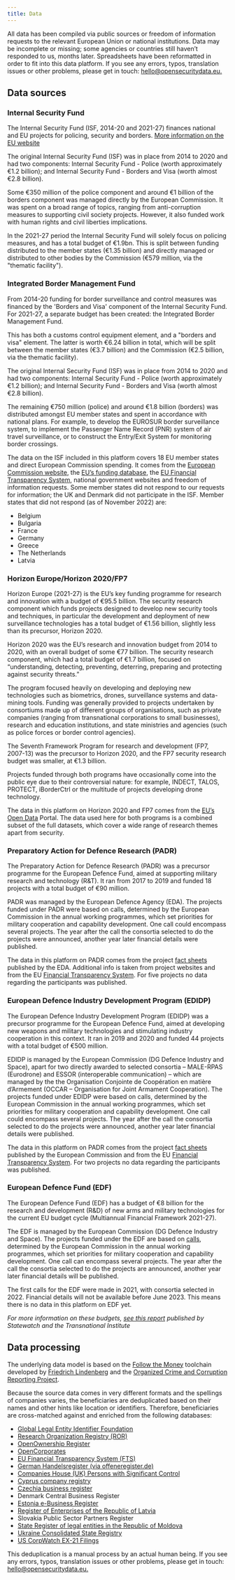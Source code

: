 ```yaml
---
title: Data
---
```


All data has been compiled via public sources or freedom of information
requests to the relevant European Union or national institutions. Data may be
incomplete or missing; some agencies or countries still haven’t responded to
us, months later. Spreadsheets have been reformatted in order to fit into this
data platform. If you see any errors, typos, translation issues or other
problems, please get in touch:
[hello@opensecuritydata.eu.](mailto:hello@opensecuritydata.eu)

## Data sources

### Internal Security Fund

The Internal Security Fund (ISF, 2014-20 and 2021-27) finances national and EU
projects for policing, security and borders.
[More information on the EU website](https://ec.europa.eu/info/funding-tenders/find-funding/eu-funding-programmes/internal-security-fund_en)

The original Internal Security Fund (ISF) was in place from 2014 to 2020 and
had two components: Internal Security Fund - Police (worth approximately €1.2
billion); and Internal Security Fund - Borders and Visa (worth almost €2.8
billion).

Some €350 million of the police component and around €1 billion of the borders
component was managed directly by the European Commission. It was spent on a
broad range of topics, ranging from anti-corruption measures to supporting
civil society projects. However, it also funded work with human rights and
civil liberties implications.

In the 2021-27 period the Internal Security Fund will solely focus on policing
measures, and has a total budget of €1.9bn. This is split between funding
distributed to the member states (€1.35 billion) and directly managed or
distributed to other bodies by the Commission (€579 million, via the "thematic
facility").

### Integrated Border Management Fund

From 2014-20 funding for border surveillance and control measures was financed
by the 'Borders and Visa' component of the Internal Security Fund. For 2021-27,
a separate budget has been created: the Integrated Border Management Fund.

This has both a customs control equipment element, and a "borders and visa"
element. The latter is worth €6.24 billion in total, which will be split
between the member states (€3.7 billion) and the Commission (€2.5 billion, via
the thematic facility).

The original Internal Security Fund (ISF) was in place from 2014 to 2020 and
had two components: Internal Security Fund - Police (worth approximately €1.2
billion); and Internal Security Fund - Borders and Visa (worth almost €2.8
billion).

The remaining €750 million (police) and around €1.8 billion (borders) was
distributed amongst EU member states and spent in accordance with national
plans. For example, to develop the EUROSUR border surveillance system, to
implement the Passenger Name Record (PNR) system of air travel surveillance, or
to construct the Entry/Exit System for monitoring border crossings.

The data on the ISF included in this platform covers 18 EU member states and direct European Commission spending.
It comes from the
[European Commission website](https://ec.europa.eu/home-affairs/financing/fundings/overview_en),
the [EU’s funding database](https://ec.europa.eu/info/funding-tenders/opportunities/portal/screen/opportunities/projects-results),
the [EU Financial Transparency System](https://ec.europa.eu/budget/fts/index_en.htm),
national government websites and freedom of information requests. Some member
states did not respond to our requests for information; the UK and Denmark did
not participate in the ISF. Member states that did not respond (as of November 2022) are:

- Belgium
- Bulgaria
- France
- Germany
- Greece
- The Netherlands
- Latvia

### Horizon Europe/Horizon 2020/FP7

Horizon Europe (2021-27) is the EU’s key funding programme for research and
innovation with a budget of €95.5 billion. The security research component
which funds projects designed to develop new security tools and techniques, in
particular the development and deployment of new surveillance technologies has
a total budget of €1.56 billion, slightly less than its precursor, Horizon
2020.


Horizon 2020 was the EU’s research and innovation budget from 2014 to 2020,
with an overall budget of some €77 billion. The security research component,
which had a total budget of €1.7 billion, focused on “understanding, detecting,
preventing, deterring, preparing and protecting against security threats.”

The program focused heavily on developing and deploying new technologies such
as biometrics, drones, surveillance systems and data-mining tools. Funding was
generally provided to projects undertaken by consortiums made up of different
groups of organisations, such as private companies (ranging from transnational
corporations to small businesses), research and education institutions, and
state ministries and agencies (such as police forces or border control
agencies).

The Seventh Framework Program for research and development (FP7, 2007-13) was
the precursor to Horizon 2020, and the FP7 security research budget was
smaller, at €1.3 billion.

Projects funded through both programs have occasionally come into the public
eye due to their controversial nature: for example, INDECT, TALOS, PROTECT,
iBorderCtrl or the multitude of projects developing drone technology.

The data in this platform on Horizon 2020 and FP7 comes from the
[EU’s Open Data](https://data.europa.eu/euodp/en/data/) Portal. The data used
here for both programs is a combined subset of the full datasets, which cover
a wide range of research themes apart from security.

### Preparatory Action for Defence Research (PADR)

The Preparatory Action for Defence Research (PADR) was a precursor programme
for the European Defence Fund, aimed at supporting military research and
technology (R&T). It ran from 2017 to 2019 and funded 18 projects with a total
budget of €90 million.

PADR was managed by the European Defence Agency (EDA). The projects funded
under PADR were based on calls, determined by the European Commission in the
annual working programmes, which set priorities for military cooperation and
capability development. One call could encompass several projects. The year
after the call the consortia selected to do the projects were announced,
another year later financial details were published.

The data in this platform on PADR comes from the project
[fact sheets](https://defence-industry-space.ec.europa.eu/eu-defence-industry/preparatory-action-defence-research-padr_en)
published by the EDA. Additional info is taken from project websites and from
the EU [Financial Transparency System](https://ec.europa.eu/budget/fts/index_en.htm).
For five projects no data regarding the participants was published.

### European Defence Industry Development Program (EDIDP)

The European Defence Industry Development Program (EDIDP) was a precursor
programme for the European Defence Fund, aimed at developing new weapons and
military technologies and stimulating industry cooperation in this context. It
ran in 2019 and 2020 and funded 44 projects with a total budget of €500
million.

EDIDP is managed by the European Commission (DG Defence Industry and Space),
apart for two directly awarded to selected consortia – MALE-RPAS (Eurodrone)
and ESSOR (interoperable communication) – which are managed by the the
Organisation Conjointe de Coopération en matière d’Armement (OCCAR –
Organisation for Joint Armament Cooperation). The projects funded under EDIDP
were based on calls, determined by the European Commission in the annual
working programmes, which set priorities for military cooperation and
capability development. One call could encompass several projects. The year
after the call the consortia selected to do the projects were announced,
another year later financial details were published.

The data in this platform on PADR comes from the project [fact
sheets](https://defence-industry-space.ec.europa.eu/eu-defence-industry/european-defence-industrial-development-programme-edidp_en)
published by the European Commission and from the EU
[Financial Transparency System](https://ec.europa.eu/budget/fts/index_en.htm).
For two projects no data regarding the participants was published.

### European Defence Fund (EDF)

The European Defence Fund (EDF) has a budget of €8 billion for the research and
development (R&D) of new arms and military technologies for the current EU
budget cycle (Multiannual Financial Framework 2021-27).

The EDF is managed by the European Commission (DG Defence Industry and Space).
The projects funded under the EDF are based on
[calls](https://ec.europa.eu/info/funding-tenders/opportunities/portal/screen/programmes/edf),
determined by the European Commission in the annual working programmes, which
set priorities for military cooperation and capability development. One call
can encompass several projects. The year after the call the consortia selected
to do the projects are announced, another year later financial details will be
published.

The first calls for the EDF were made in 2021, with consortia selected in 2022.
Financial details will not be available before June 2023. This means there is
no data in this platform on EDF yet.

_For more information on these budgets, [see this report](https://eubudgets.tni.org/)
published by Statewatch and the Transnational Institute_

## Data processing

The underlying data model is based on the [Follow the Money](https://docs.alephdata.org/developers/followthemoney)
toolchain developed by [Friedrich Lindenberg](https://pudo.org/) and the
[Organized Crime and Corruption Reporting Project](https://www.occrp.org/en).

Because the source data comes in very different formats and the spellings of
companies varies, the beneficiaries are deduplicated based on their names and
other hints like location or identifiers. Therefore, beneficiaries are
cross-matched against and enriched from the following databases:

- [Global Legal Entity Identifier Foundation](https://www.gleif.org/en)
- [Research Organization Registry (ROR)](https://ror.org)
- [OpenOwnership Register](https://www.openownership.org/en/)
- [OpenCorporates](https://opencorporates.com/)
- [EU Financial Transparency System (FTS)](https://data.europa.eu/data/datasets/fts?locale=en)
- [German Handelsregister (via offeneregister.de)](https//offeneregister.de)
- [Companies House (UK) Persons with Significant Control](https://www.gov.uk/government/organisations/companies-house)
- [Cyprus company registry](https://www.companies.gov.cy/en/)
- [Czechia business register](http://wwwinfo.mfcr.cz/ares/ares.html.en)
- Denmark Central Business Register 
- [Estonia e-Business Register](https://www.rik.ee/en/e-business-register)
- [Register of Enterprises of the Republic of Latvia](https://www.ur.gov.lv/lv/)
- Slovakia Public Sector Partners Register 
- [State Register of legal entities in the Republic of Moldova](http://asp.gov.md/)
- [Ukraine Consolidated State Registry](https://usr.minjust.gov.ua/)
- [US CorpWatch EX-21 Filings](https://corpwatch.org/)

This deduplication is a manual process by an actual human being. If you see any
errors, typos, translation issues or other problems, please get in touch:
[hello@opensecuritydata.eu.](mailto:hello@opensecuritydata.eu)
